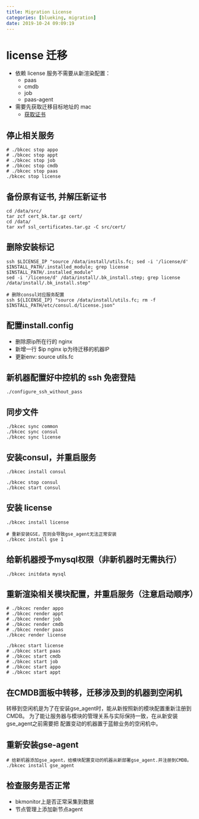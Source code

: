 ```yaml
---
title: Migration License
categories: [blueking, migration]
date: 2019-10-24 09:09:19
---
```

# license 迁移

- 依赖 license 服务不需要从新渲染配置：
  - paas
  - cmdb
  - job
  - paas-agent
- 需要先获取迁移目标地址的 mac
  - [获取证书](https://bk.tencent.com/download_ssl/)

## 停止相关服务

    # ./bkcec stop appo
    # ./bkcec stop appt
    # ./bkcec stop job
    # ./bkcec stop cmdb
    # ./bkcec stop paas
    ./bkcec stop license

## 备份原有证书, 并解压新证书

    cd /data/src/
    tar zcf cert_bk.tar.gz cert/
    cd /data/
    tar xvf ssl_certificates.tar.gz -C src/cert/

## 删除安装标记

    ssh $LICENSE_IP "source /data/install/utils.fc; sed -i '/license/d' $INSTALL_PATH/.installed_module; grep license $INSTALL_PATH/.installed_module"
    sed -i '/license/d' /data/install/.bk_install.step; grep license /data/install/.bk_install.step"

    # 删除consul对应服务配置
    ssh ${LICENSE_IP} "source /data/install/utils.fc; rm -f $INSTALL_PATH/etc/consul.d/license.json"

## 配置install.config

- 删除原ip所在行的 nginx
- 新增一行 $ip nginx ip为待迁移的机器IP
- 更新env: source utils.fc

## 新机器配置好中控机的 ssh 免密登陆

    ./configure_ssh_without_pass

## 同步文件

    ./bkcec sync common
    ./bkcec sync consul
    ./bkcec sync license

## 安装consul，并重启服务

    ./bkcec install consul
    
    ./bkcec stop consul
    ./bkcec start consul

## 安装 license

    ./bkcec install license

    # 重新安装GSE，否则会导致gse_agent无法正常安装     
    ./bkcec install gse 1

## 给新机器授予mysql权限（非新机器时无需执行）

    ./bkcec initdata mysql

## 重新渲染相关模块配置，并重启服务（注意启动顺序）

    # ./bkcec render appo
    # ./bkcec render appt
    # ./bkcec render job
    # ./bkcec render cmdb
    # ./bkcec render paas
    ./bkcec render license

    ./bkcec start license
    # ./bkcec start paas
    # ./bkcec start cmdb
    # ./bkcec start job
    # ./bkcec start appo
    # ./bkcec start appt

## 在CMDB面板中转移，迁移涉及到的机器到空闲机

转移到空闲机是为了在安装gse_agent时，能从新按照新的模块配置重新注册到CMDB。
为了能让服务器与模块的管理关系与实际保持一致，在从新安装gse_agent之前需要把
配置变动的机器置于蓝鲸业务的空闲机中。

## 重新安装gse-agent

    # 给新机器添加gse_agent，给模块配置变动的机器从新部署gse_agent.并注册到CMDB。
    ./bkcec install gse_agent

## 检查服务是否正常

- bkmonitor上是否正常采集到数据
- 节点管理上添加新节点agent
